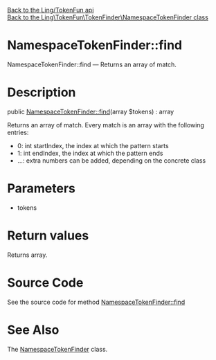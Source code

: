 [Back to the Ling/TokenFun api](https://github.com/lingtalfi/TokenFun/blob/master/doc/api/Ling/TokenFun.md)<br>
[Back to the Ling\TokenFun\TokenFinder\NamespaceTokenFinder class](https://github.com/lingtalfi/TokenFun/blob/master/doc/api/Ling/TokenFun/TokenFinder/NamespaceTokenFinder.md)


NamespaceTokenFinder::find
================



NamespaceTokenFinder::find — Returns an array of match.




Description
================


public [NamespaceTokenFinder::find](https://github.com/lingtalfi/TokenFun/blob/master/doc/api/Ling/TokenFun/TokenFinder/NamespaceTokenFinder/find.md)(array $tokens) : array




Returns an array of match.
Every match is an array with the following entries:

- 0: int startIndex, the index at which the pattern starts
- 1: int endIndex, the index at which the pattern ends
- ...: extra numbers can be added, depending on the concrete class




Parameters
================


- tokens

    


Return values
================

Returns array.








Source Code
===========
See the source code for method [NamespaceTokenFinder::find](https://github.com/lingtalfi/TokenFun/blob/master/TokenFinder/NamespaceTokenFinder.php#L28-L63)


See Also
================

The [NamespaceTokenFinder](https://github.com/lingtalfi/TokenFun/blob/master/doc/api/Ling/TokenFun/TokenFinder/NamespaceTokenFinder.md) class.



